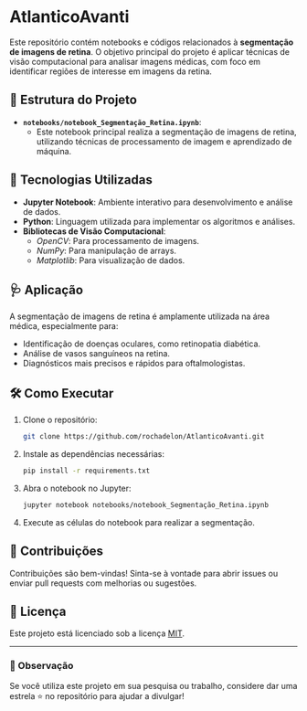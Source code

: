 
# AtlanticoAvanti

Este repositório contém notebooks e códigos relacionados à **segmentação de imagens de retina**. O objetivo principal do projeto é aplicar técnicas de visão computacional para analisar imagens médicas, com foco em identificar regiões de interesse em imagens da retina.

## 📁 Estrutura do Projeto

- **`notebooks/notebook_Segmentação_Retina.ipynb`**: 
  - Este notebook principal realiza a segmentação de imagens de retina, utilizando técnicas de processamento de imagem e aprendizado de máquina.

## 🚀 Tecnologias Utilizadas

- **Jupyter Notebook**: Ambiente interativo para desenvolvimento e análise de dados.
- **Python**: Linguagem utilizada para implementar os algoritmos e análises.
- **Bibliotecas de Visão Computacional**:
  - *OpenCV*: Para processamento de imagens.
  - *NumPy*: Para manipulação de arrays.
  - *Matplotlib*: Para visualização de dados.

## 🩺 Aplicação

A segmentação de imagens de retina é amplamente utilizada na área médica, especialmente para:
- Identificação de doenças oculares, como retinopatia diabética.
- Análise de vasos sanguíneos na retina.
- Diagnósticos mais precisos e rápidos para oftalmologistas.

## 🛠️ Como Executar

1. Clone o repositório:
   ```bash
   git clone https://github.com/rochadelon/AtlanticoAvanti.git
   ```
2. Instale as dependências necessárias:
   ```bash
   pip install -r requirements.txt
   ```
3. Abra o notebook no Jupyter:
   ```bash
   jupyter notebook notebooks/notebook_Segmentação_Retina.ipynb
   ```
4. Execute as células do notebook para realizar a segmentação.

## 🤝 Contribuições

Contribuições são bem-vindas! Sinta-se à vontade para abrir issues ou enviar pull requests com melhorias ou sugestões.

## 📄 Licença

Este projeto está licenciado sob a licença [MIT](LICENSE).

---

### 📢 Observação
Se você utiliza este projeto em sua pesquisa ou trabalho, considere dar uma estrela ⭐ no repositório para ajudar a divulgar!
```